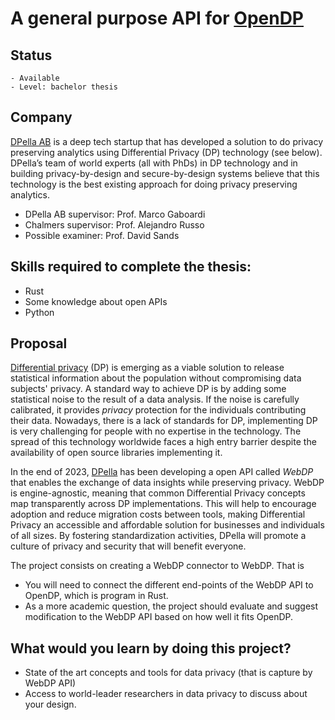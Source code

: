# A general purpose API for [OpenDP](https://opendp.org/)

## Status 

    - Available
    - Level: bachelor thesis 

## Company 

[DPella AB](www.dpella.io) is a deep tech startup that has developed a solution
to do privacy preserving analytics using Differential Privacy (DP) technology
(see below). DPella’s team of world experts (all with PhDs) in DP technology and
in building privacy-by-design and secure-by-design systems believe that this
technology is the best existing approach for doing privacy preserving analytics.  

- DPella AB supervisor: Prof. Marco Gaboardi
- Chalmers supervisor: Prof. Alejandro Russo
- Possible examiner: Prof. David Sands

## Skills required to complete the thesis:

- Rust 
- Some knowledge about open APIs
- Python 

## Proposal 

[Differential privacy](https://link.springer.com/chapter/10.1007/11681878_14)
(DP) is emerging as a viable solution to release statistical information about
the population without compromising data subjects' privacy. A standard way to
achieve DP is by adding some statistical noise to the result of a data analysis.
If the noise is carefully calibrated, it provides *privacy* protection for the
individuals contributing their data. Nowadays, there is a lack of standards for
DP,  implementing DP is very challenging for people with no expertise in the
technology. The spread of this technology worldwide faces a high entry barrier
despite the availability of open source libraries implementing it.  

In the end of 2023, [DPella](https://www.dpella.io) has been developing a open
API called *WebDP* that enables the exchange of data insights while preserving
privacy. WebDP is engine-agnostic, meaning that common Differential Privacy
concepts map transparently across DP implementations. This will help to
encourage adoption and reduce migration costs between tools, making Differential
Privacy an accessible and affordable solution for businesses and individuals of
all sizes. By fostering standardization activities, DPella will promote a
culture of privacy and security that will benefit everyone. 

The project consists on creating a WebDP connector to WebDP. That is

- You will need to connect the different end-points of the WebDP API to OpenDP,
  which is program in Rust. 
- As a more academic question, the project should evaluate and suggest
  modification to the WebDP API based on how well it fits OpenDP. 

## What would you learn by doing this project? 

- State of the art concepts and tools for data privacy (that is capture by WebDP
  API)
- Access to world-leader researchers in data privacy to discuss about your
  design.

